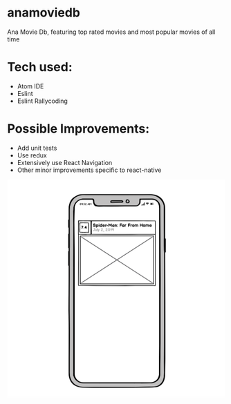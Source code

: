 # anamoviedb
Ana Movie Db, featuring top rated movies and most popular movies of all time

# Tech used:
* Atom IDE
* Eslint
* Eslint Rallycoding

# Possible Improvements:
* Add unit tests
* Use redux
* Extensively use React Navigation
* Other minor improvements specific to react-native

![Screenshot](https://github.com/donaldking/anamoviedb/blob/master/Screenshot%202019-07-24%2000.16.32.png)
